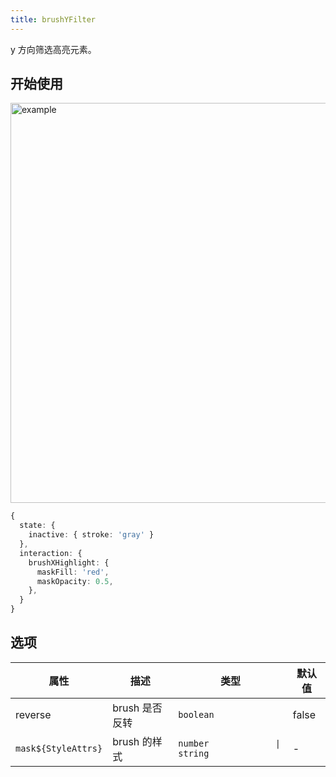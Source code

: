 ```yaml
---
title: brushYFilter
---
```


y 方向筛选高亮元素。

## 开始使用

<img alt="example" src="https://mdn.alipayobjects.com/huamei_qa8qxu/afts/img/A*oOoQRaH-INwAAAAAAAAAAAAADmJ7AQ/original" width="640">

```ts
{
  state: {
    inactive: { stroke: 'gray' }
  },
  interaction: {
    brushXHighlight: {
      maskFill: 'red',
      maskOpacity: 0.5,
    },
  }
}
```

## 选项

| 属性                | 描述           | 类型                           | 默认值 |
| ------------------- | -------------- | ------------------------------ | ------ |
| reverse             | brush 是否反转 | `boolean`                      | false  |
| `mask${StyleAttrs}` | brush 的样式   | `number             \| string` | -      |
